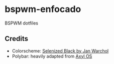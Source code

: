 # bspwm-enfocado
BSPWM dotfiles

## Credits
- Colorscheme: [Selenized Black by Jan Warchol](https://github.com/jan-warchol/selenized)
- Polybar: heavily adapted from [Axyl OS](https://github.com/axyl-os/axyl-bspwm)
